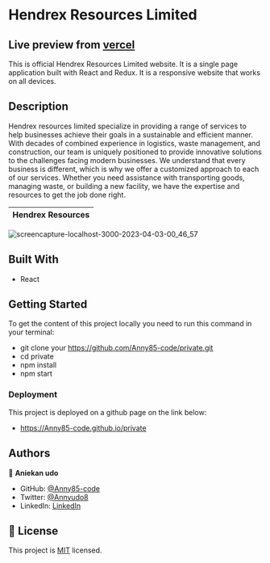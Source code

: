 # Hendrex Resources Limited

## Live preview from [vercel](https://centurybite.vercel.app/)

This is official Hendrex Resources Limited website. It is a single page application built with React and Redux. It is a responsive website that works on all devices.

## Description

Hendrex resources limited specialize in providing a range of services to help businesses achieve their goals in a sustainable and efficient manner. With decades of combined experience in logistics, waste management, and construction, our team is uniquely positioned to provide innovative solutions to the challenges facing modern businesses. We understand that every business is different, which is why we offer a customized approach to each of our services. Whether you need assistance with transporting goods, managing waste, or building a new facility, we have the expertise and resources to get the job done right.

Hendrex Resources |
 | :---: 
![screencapture-localhost-3000-2023-04-03-00_46_57](https://user-images.githubusercontent.com/87186552/229385605-709237c7-e79b-4a67-aec4-eaf5ad3a20dd.png)




## Built With

- React

## Getting Started

To get the content of this project locally you need to run this command in your terminal:

- git clone your https://github.com/Anny85-code/private.git
- cd private
- npm install
- npm start

### Deployment

This project is deployed on a github page on the link below:

- https://Anny85-code.github.io/private

## Authors

👤 **Aniekan udo**

- GitHub: [@Anny85-code](https://github.com/Anny85-code)
- Twitter: [@Annyudo8](https://twitter.com/Anny_udo8)
- LinkedIn: [LinkedIn](https://www.linkedin.com/in/aniekan-udo-665b65213/)

## 📝 License

This project is [MIT](./MIT.md) licensed.
